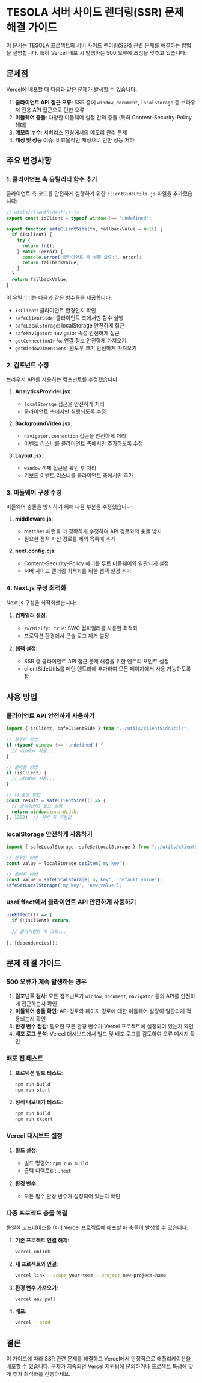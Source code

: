 # TESOLA 서버 사이드 렌더링(SSR) 문제 해결 가이드

이 문서는 TESOLA 프로젝트의 서버 사이드 렌더링(SSR) 관련 문제를 해결하는 방법을 설명합니다. 특히 Vercel 배포 시 발생하는 500 오류에 초점을 맞추고 있습니다.

## 문제점

Vercel에 배포할 때 다음과 같은 문제가 발생할 수 있습니다:

1. **클라이언트 API 접근 오류**: SSR 중에 `window`, `document`, `localStorage` 등 브라우저 전용 API 접근으로 인한 오류
2. **미들웨어 충돌**: 다양한 미들웨어 설정 간의 충돌 (특히 Content-Security-Policy 헤더)
3. **메모리 누수**: 서버리스 환경에서의 메모리 관리 문제
4. **캐싱 및 성능 이슈**: 비효율적인 캐싱으로 인한 성능 저하

## 주요 변경사항

### 1. 클라이언트 측 유틸리티 함수 추가

클라이언트 측 코드를 안전하게 실행하기 위한 `clientSideUtils.js` 파일을 추가했습니다:

```javascript
// utils/clientSideUtils.js
export const isClient = typeof window !== 'undefined';

export function safeClientSide(fn, fallbackValue = null) {
  if (isClient) {
    try {
      return fn();
    } catch (error) {
      console.error('클라이언트 측 실행 오류:', error);
      return fallbackValue;
    }
  }
  return fallbackValue;
}
```

이 유틸리티는 다음과 같은 함수들을 제공합니다:
- `isClient`: 클라이언트 환경인지 확인
- `safeClientSide`: 클라이언트 측에서만 함수 실행
- `safeLocalStorage`: localStorage 안전하게 접근
- `safeNavigator`: navigator 속성 안전하게 접근
- `getConnectionInfo`: 연결 정보 안전하게 가져오기
- `getWindowDimensions`: 윈도우 크기 안전하게 가져오기

### 2. 컴포넌트 수정

브라우저 API를 사용하는 컴포넌트를 수정했습니다:

1. **AnalyticsProvider.jsx**:
   - `localStorage` 접근을 안전하게 처리
   - 클라이언트 측에서만 실행되도록 수정

2. **BackgroundVideo.jsx**:
   - `navigator.connection` 접근을 안전하게 처리
   - 이벤트 리스너를 클라이언트 측에서만 추가하도록 수정

3. **Layout.jsx**:
   - `window` 객체 접근을 확인 후 처리
   - 키보드 이벤트 리스너를 클라이언트 측에서만 추가

### 3. 미들웨어 구성 수정

미들웨어 충돌을 방지하기 위해 다음 부분을 수정했습니다:

1. **middleware.js**:
   - matcher 패턴을 더 정확하게 수정하여 API 경로와의 충돌 방지
   - 필요한 정적 자산 경로를 제외 목록에 추가

2. **next.config.cjs**:
   - Content-Security-Policy 헤더를 루트 미들웨어와 일관되게 설정
   - 서버 사이드 렌더링 최적화를 위한 웹팩 설정 추가

### 4. Next.js 구성 최적화

Next.js 구성을 최적화했습니다:

1. **컴파일러 설정**:
   - `swcMinify: true`: SWC 컴파일러를 사용한 최적화
   - 프로덕션 환경에서 콘솔 로그 제거 설정

2. **웹팩 설정**:
   - SSR 중 클라이언트 API 접근 문제 해결을 위한 엔트리 포인트 설정
   - clientSideUtils를 메인 엔트리에 추가하여 모든 페이지에서 사용 가능하도록 함

## 사용 방법

### 클라이언트 API 안전하게 사용하기

```javascript
import { isClient, safeClientSide } from "../utils/clientSideUtils";

// 잘못된 방법
if (typeof window !== 'undefined') {
  // window 사용...
}

// 올바른 방법
if (isClient) {
  // window 사용...
}

// 더 좋은 방법
const result = safeClientSide(() => {
  // 클라이언트 코드 실행
  return window.innerWidth;
}, 1200); // 서버 측 기본값
```

### localStorage 안전하게 사용하기

```javascript
import { safeLocalStorage, safeSetLocalStorage } from "../utils/clientSideUtils";

// 잘못된 방법
const value = localStorage.getItem('my_key');

// 올바른 방법
const value = safeLocalStorage('my_key', 'default_value');
safeSetLocalStorage('my_key', 'new_value');
```

### useEffect에서 클라이언트 API 안전하게 사용하기

```javascript
useEffect(() => {
  if (!isClient) return;
  
  // 클라이언트 측 코드...
  
}, [dependencies]);
```

## 문제 해결 가이드

### 500 오류가 계속 발생하는 경우

1. **컴포넌트 검사**: 모든 컴포넌트가 `window`, `document`, `navigator` 등의 API를 안전하게 접근하는지 확인
2. **미들웨어 충돌 확인**: API 경로와 페이지 경로에 대한 미들웨어 설정이 일관되게 적용되는지 확인
3. **환경 변수 점검**: 필요한 모든 환경 변수가 Vercel 프로젝트에 설정되어 있는지 확인
4. **배포 로그 분석**: Vercel 대시보드에서 빌드 및 배포 로그를 검토하여 오류 메시지 확인

### 배포 전 테스트

1. **프로덕션 빌드 테스트**:
   ```bash
   npm run build
   npm run start
   ```

2. **정적 내보내기 테스트**:
   ```bash
   npm run build
   npm run export
   ```

### Vercel 대시보드 설정

1. **빌드 설정**:
   - 빌드 명령어: `npm run build`
   - 출력 디렉토리: `.next`

2. **환경 변수**:
   - 모든 필수 환경 변수가 설정되어 있는지 확인

### 다중 프로젝트 충돌 해결

동일한 코드베이스를 여러 Vercel 프로젝트에 배포할 때 충돌이 발생할 수 있습니다:

1. **기존 프로젝트 연결 해제**:
   ```bash
   vercel unlink
   ```

2. **새 프로젝트와 연결**:
   ```bash
   vercel link --scope your-team --project new-project-name
   ```

3. **환경 변수 가져오기**:
   ```bash
   vercel env pull
   ```

4. **배포**:
   ```bash
   vercel --prod
   ```

## 결론

이 가이드에 따라 SSR 관련 문제를 해결하고 Vercel에서 안정적으로 애플리케이션을 배포할 수 있습니다. 문제가 지속되면 Vercel 지원팀에 문의하거나 프로젝트 특성에 맞게 추가 최적화를 진행하세요.